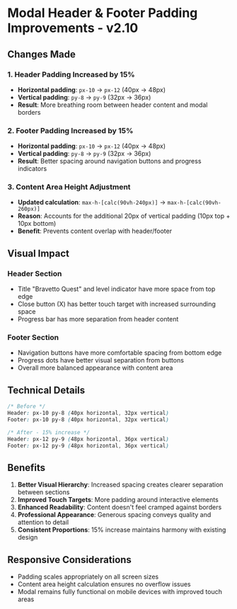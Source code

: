 # Modal Header & Footer Padding Improvements - v2.10

## Changes Made

### 1. Header Padding Increased by 15%
- **Horizontal padding**: `px-10` → `px-12` (40px → 48px)
- **Vertical padding**: `py-8` → `py-9` (32px → 36px)
- **Result**: More breathing room between header content and modal borders

### 2. Footer Padding Increased by 15%
- **Horizontal padding**: `px-10` → `px-12` (40px → 48px)
- **Vertical padding**: `py-8` → `py-9` (32px → 36px)
- **Result**: Better spacing around navigation buttons and progress indicators

### 3. Content Area Height Adjustment
- **Updated calculation**: `max-h-[calc(90vh-240px)]` → `max-h-[calc(90vh-260px)]`
- **Reason**: Accounts for the additional 20px of vertical padding (10px top + 10px bottom)
- **Benefit**: Prevents content overlap with header/footer

## Visual Impact

### Header Section
- Title "Bravetto Quest" and level indicator have more space from top edge
- Close button (X) has better touch target with increased surrounding space
- Progress bar has more separation from header content

### Footer Section
- Navigation buttons have more comfortable spacing from bottom edge
- Progress dots have better visual separation from buttons
- Overall more balanced appearance with content area

## Technical Details

```css
/* Before */
Header: px-10 py-8 (40px horizontal, 32px vertical)
Footer: px-10 py-8 (40px horizontal, 32px vertical)

/* After - 15% increase */
Header: px-12 py-9 (48px horizontal, 36px vertical)
Footer: px-12 py-9 (48px horizontal, 36px vertical)
```

## Benefits

1. **Better Visual Hierarchy**: Increased spacing creates clearer separation between sections
2. **Improved Touch Targets**: More padding around interactive elements
3. **Enhanced Readability**: Content doesn't feel cramped against borders
4. **Professional Appearance**: Generous spacing conveys quality and attention to detail
5. **Consistent Proportions**: 15% increase maintains harmony with existing design

## Responsive Considerations

- Padding scales appropriately on all screen sizes
- Content area height calculation ensures no overflow issues
- Modal remains fully functional on mobile devices with improved touch areas 